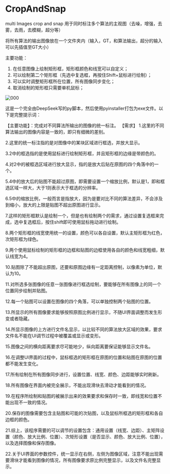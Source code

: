 # CropAndSnap
multi Images crop and snap
用于同时标注多个算法的主观图（去噪，增强，去雾，去雨，去模糊，超分等）

将所有算法的输出图像放在一个文件夹内（输入，GT，和算法输出，超分的输入可以先插值至GT大小）

主要功能：
1. 在任意图像上绘制矩形框，矩形框颜色和线宽可以自定义；
2. 可以绘制第二个矩形框（先选中复选框，再按住Shift+鼠标进行绘制）；
3. 可以实时调整矩形框所在位置，所有图像同步变化；
4. 取消绘制的矩形框只需要单机鼠标；

![000](https://github.com/user-attachments/assets/8167565e-6302-4b16-9294-ecfcd3b78b48)


这是一个完全由DeepSeek写的py脚本，然后使用pyinstaller打包为exe文件。以下是完整提示词：

【主要功能】：完成对不同算法所输出的图像的统一标注。
【需求】
1.这里的不同算法输出的图像内容是一致的，即只有细微的差别。

2.这里的统一标注指的是对图像中的某块区域进行框选，并放大显示。

3.2中的框选指的是使用鼠标进行绘制矩形框，并且矩形框的边缘是带颜色的。

4.对2中的被框选区域进行放大显示，指的是放大后贴在原图的四个角落中的一个。

5.4中的放大后的贴图不能超过原图，即需要设置一个缩放比例，默认是1，即和框选区域一样大，大于1则表示大于框选的分辨率。

6.5中的缩放比例，一般而言是指放大，因为是要对比不同的算法差异，不会涉及到缩小，放大的上限是贴图不超出原图进行显示。

7.这样的矩形框默认是绘制一个，但是也有绘制两个的需求，通过设置复选框来完成，选中复选框后，按住shift即可使用鼠标拖动进行绘制。

8.两个矩形框的线宽使用统一的设置，颜色可以各自设置，默认主矩形框为红色，次矩形框为绿色。

9.两个使用鼠标绘制的矩形框的边框和贴图的边框使用各自的颜色和线宽粗细，默认线宽为4。

10.贴图除了不能超出原图，还要和原图边缘有一定距离控制，以像素为单位，默认为10。

11.对所选多张图像的任意一张图像进行框选绘制，要能够在所有图像上的同一个位置同步绘制并贴图。

12.每一个贴图可以设置在图像的四个角落，可以单独控制两个贴图的位置。

13.所显示的所有图像要求能够按照原图比例进行显示，不随UI界面调整而发生形变或者隐藏。

14.所显示图像的上方进行文件名显示，以比较不同的算法放大区域的效果，要求文件名不能在UI调节过程中被覆盖或显示或变形。

15.图像之间的横向距离要求尽可能地少，纵向距离要保证能够显示文件名。

16.在调整UI界面的过程中，鼠标框选的矩形框在原图的位置和贴图在原图的位置都不能发生变化。

17.所有绘制在所有图像同步进行，设置位置、线宽、颜色、边距能够实时刷新。

18.所有图像在界面内被完全展示，不能出现滑块去滑动才能看到的情况。

19.在程序所绘制和贴图的被展示出来的效果要求和保存时一致，即线宽和位置不能出现不一致的情况。

20.保存的图像需要包含主贴图和可能的次贴图，以及鼠标所框选的矩形框和各自边框的颜色。

21.综上，该程序需要的可以调节的设置包含：通用设置（线宽、边距）、主矩阵设置（颜色、放大比例、位置）、次矩形设置（是否显示、颜色、放大比例、位置），以及选择图像和保存图像。

22.关于UI界面的参数控件，统一显示在右侧，左侧为图像区域，注意不能出现需要滑块才能看到图像的情况，所有图像要求原比例完整显示，以及文件名完整显示。
